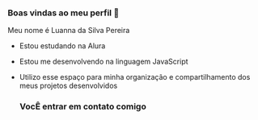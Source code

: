 ### Boas vindas ao meu perfil 💟

Meu nome é Luanna da Silva Pereira 

- Estou estudando na Alura
- Estou me desenvolvendo na linguagem JavaScript
- Utilizo esse espaço para minha organização e compartilhamento dos meus projetos desenvolvidos

  ### VocÊ entrar em contato comigo 

